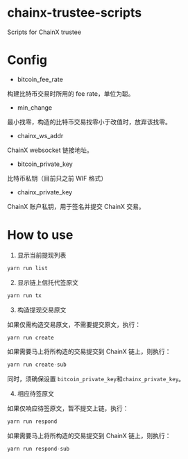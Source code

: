 # chainx-trustee-scripts

Scripts for ChainX trustee

# Config

- bitcoin_fee_rate

构建比特币交易时所用的 fee rate，单位为聪。

- min_change

最小找零，构造的比特币交易找零小于改值时，放弃该找零。

- chainx_ws_addr

ChainX websocket 链接地址。

- bitcoin_private_key

比特币私钥（目前只之前 WIF 格式）

- chainx_private_key

ChainX 账户私钥，用于签名并提交 ChainX 交易。

# How to use

1. 显示当前提现列表

```javascript
yarn run list
```

2. 显示链上信托代签原文

```javascript
yarn run tx
```

3. 构造提现交易原文

如果仅需构造交易原文，不需要提交原文，执行：

```javascript
yarn run create
```

如果需要马上将所构造的交易提交到 ChainX 链上，则执行：

```javascript
yarn run create-sub
```

同时，须确保设置 `bitcoin_private_key`和`chainx_private_key`。

4. 相应待签原文

如果仅响应待签原文，暂不提交上链，执行：

```javascript
yarn run respond
```

如果需要马上将所构造的交易提交到 ChainX 链上，则执行：

```javascript
yarn run respond-sub
```
